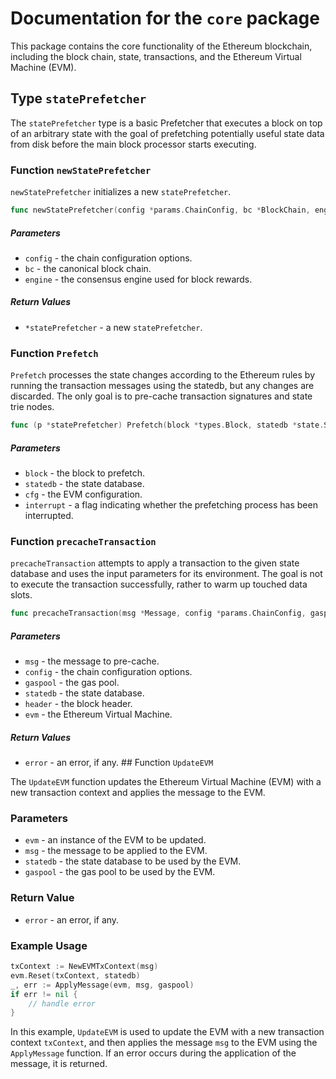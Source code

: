 # Documentation for the `core` package

This package contains the core functionality of the Ethereum blockchain, including the block chain, state, transactions, and the Ethereum Virtual Machine (EVM).

## Type `statePrefetcher`

The `statePrefetcher` type is a basic Prefetcher that executes a block on top of an arbitrary state with the goal of prefetching potentially useful state data from disk before the main block processor starts executing.

### Function `newStatePrefetcher`

`newStatePrefetcher` initializes a new `statePrefetcher`.

```go
func newStatePrefetcher(config *params.ChainConfig, bc *BlockChain, engine consensus.Engine) *statePrefetcher
```

##### Parameters

- `config` - the chain configuration options.
- `bc` - the canonical block chain.
- `engine` - the consensus engine used for block rewards.

##### Return Values

- `*statePrefetcher` - a new `statePrefetcher`.

### Function `Prefetch`

`Prefetch` processes the state changes according to the Ethereum rules by running the transaction messages using the statedb, but any changes are discarded. The only goal is to pre-cache transaction signatures and state trie nodes.

```go
func (p *statePrefetcher) Prefetch(block *types.Block, statedb *state.StateDB, cfg vm.Config, interrupt *atomic.Bool)
```

##### Parameters

- `block` - the block to prefetch.
- `statedb` - the state database.
- `cfg` - the EVM configuration.
- `interrupt` - a flag indicating whether the prefetching process has been interrupted.

### Function `precacheTransaction`

`precacheTransaction` attempts to apply a transaction to the given state database and uses the input parameters for its environment. The goal is not to execute the transaction successfully, rather to warm up touched data slots.

```go
func precacheTransaction(msg *Message, config *params.ChainConfig, gaspool *GasPool, statedb *state.StateDB, header *types.Header, evm *vm.EVM) error
```

##### Parameters

- `msg` - the message to pre-cache.
- `config` - the chain configuration options.
- `gaspool` - the gas pool.
- `statedb` - the state database.
- `header` - the block header.
- `evm` - the Ethereum Virtual Machine.

##### Return Values

- `error` - an error, if any. ## Function `UpdateEVM`

The `UpdateEVM` function updates the Ethereum Virtual Machine (EVM) with a new transaction context and applies the message to the EVM. 

### Parameters

- `evm` - an instance of the EVM to be updated.
- `msg` - the message to be applied to the EVM.
- `statedb` - the state database to be used by the EVM.
- `gaspool` - the gas pool to be used by the EVM.

### Return Value

- `error` - an error, if any.

### Example Usage

```go
txContext := NewEVMTxContext(msg)
evm.Reset(txContext, statedb)
_, err := ApplyMessage(evm, msg, gaspool)
if err != nil {
    // handle error
}
```

In this example, `UpdateEVM` is used to update the EVM with a new transaction context `txContext`, and then applies the message `msg` to the EVM using the `ApplyMessage` function. If an error occurs during the application of the message, it is returned.